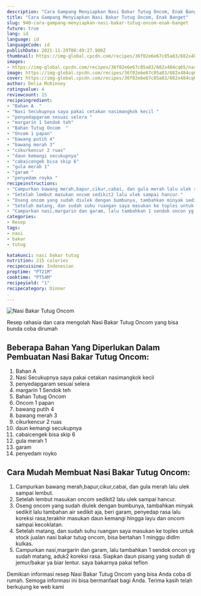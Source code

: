 ```yaml
---
description: "Cara Gampang Menyiapkan Nasi Bakar Tutug Oncom, Enak Banget"
title: "Cara Gampang Menyiapkan Nasi Bakar Tutug Oncom, Enak Banget"
slug: 940-cara-gampang-menyiapkan-nasi-bakar-tutug-oncom-enak-banget
future: true
lang: id
language: id
languageCode: id
publishDate: 2021-11-29T08:49:27.980Z 
thumbnail: https://img-global.cpcdn.com/recipes/36f02e6e67c85a83/682x484cq65/nasi-bakar-tutug-oncom-foto-resep-utama.png
images:
- https://img-global.cpcdn.com/recipes/36f02e6e67c85a83/682x484cq65/nasi-bakar-tutug-oncom-foto-resep-utama.png
image: https://img-global.cpcdn.com/recipes/36f02e6e67c85a83/682x484cq65/nasi-bakar-tutug-oncom-foto-resep-utama.png
cover: https://img-global.cpcdn.com/recipes/36f02e6e67c85a83/682x484cq65/nasi-bakar-tutug-oncom-foto-resep-utama.png
author: Delia McKinney
ratingvalue: 4
reviewcount: 15
recipeingredient:
- "Bahan A  "
- "Nasi Secukupnya saya pakai cetakan nasimangkok kecil "
- "penyedapgaram sesuai selera "
- "margarin 1 Sendok teh"
- "Bahan Tutug Oncom  "
- "Oncom 1 papan"
- "bawang putih 4"
- "bawang merah 3"
- "cikurkencur 2 ruas"
- "daun kemangi secukupnya"
- "cabaicengek bisa skip 6"
- "gula merah 1"
- "garam "
- "penyedam royko "
recipeinstructions:
- "Campurkan bawang merah,bapur,cikur,cabai, dan gula merah lalu ulek sampai lembut."
- "Setelah lembut masukan oncom sedikit2 lalu ulek sampai hancur."
- "Oseng oncom yang sudah diulek dengan bumbunya, tambahkan minyak sedikit lalu tambahan air sedikit aja, beri garam, penyedap rasa lalu koreksi rasa,terakhir masukan daun kemangi hingga layu dan oncom sampai kecoklatan."
- "Setelah matang, dan sudah suhu ruangan saya masukan ke toples untuk stock jualan nasi bakar tutug oncom, bisa bertahan 1 minggu didlm kulkas."
- "Campurkan nasi,margarin dan garam, lalu tambahkan 1 sendok oncon yg sudah matang, aduk2 koreksi rasa. Siapkan daun pisang yang sudah di jemur/bakar ya biar lentur. saya bakarnya pakai teflon"
categories:
- Resep
tags:
- nasi
- bakar
- tutug

katakunci: nasi bakar tutug 
nutrition: 215 calories
recipecuisine: Indonesian
preptime: "PT21M"
cooktime: "PT54M"
recipeyield: "1"
recipecategory: Dinner
. 
---
```



![Nasi Bakar Tutug Oncom](https://img-global.cpcdn.com/recipes/36f02e6e67c85a83/682x484cq65/nasi-bakar-tutug-oncom-foto-resep-utama.png)

Resep rahasia dan cara mengolah  Nasi Bakar Tutug Oncom yang bisa bunda coba dirumah

<!--inarticleads1-->

## Beberapa Bahan Yang Diperlukan Dalam Pembuatan Nasi Bakar Tutug Oncom:

1. Bahan A  
1. Nasi Secukupnya saya pakai cetakan nasimangkok kecil 
1. penyedapgaram sesuai selera 
1. margarin 1 Sendok teh
1. Bahan Tutug Oncom  
1. Oncom 1 papan
1. bawang putih 4
1. bawang merah 3
1. cikurkencur 2 ruas
1. daun kemangi secukupnya
1. cabaicengek bisa skip 6
1. gula merah 1
1. garam 
1. penyedam royko 



<!--inarticleads2-->

## Cara Mudah Membuat Nasi Bakar Tutug Oncom:

1. Campurkan bawang merah,bapur,cikur,cabai, dan gula merah lalu ulek sampai lembut.
1. Setelah lembut masukan oncom sedikit2 lalu ulek sampai hancur.
1. Oseng oncom yang sudah diulek dengan bumbunya, tambahkan minyak sedikit lalu tambahan air sedikit aja, beri garam, penyedap rasa lalu koreksi rasa,terakhir masukan daun kemangi hingga layu dan oncom sampai kecoklatan.
1. Setelah matang, dan sudah suhu ruangan saya masukan ke toples untuk stock jualan nasi bakar tutug oncom, bisa bertahan 1 minggu didlm kulkas.
1. Campurkan nasi,margarin dan garam, lalu tambahkan 1 sendok oncon yg sudah matang, aduk2 koreksi rasa. Siapkan daun pisang yang sudah di jemur/bakar ya biar lentur. saya bakarnya pakai teflon




Demikian informasi  resep Nasi Bakar Tutug Oncom   yang bisa Anda coba di rumah. Semoga informasi ini bisa bermanfaat bagi Anda. Terima kasih telah berkujung ke web kami
